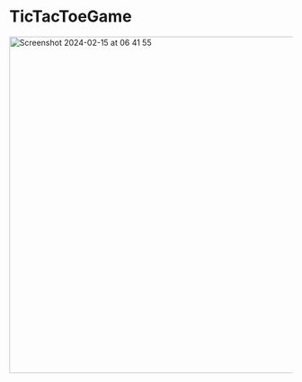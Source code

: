 # TicTacToeGame

<img width="599" alt="Screenshot 2024-02-15 at 06 41 55" src="https://github.com/jennyzhangeducation/TicTacToeGame/assets/17489432/87178205-7007-4b5e-80f4-954cd2e86db4">
